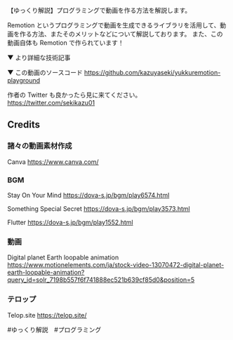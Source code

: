 【ゆっくり解説】プログラミングで動画を作る方法を解説します。

Remotion というプログラミングで動画を生成できるライブラリを活用して、動画を作る方法、またそのメリットなどについて解説しております。
また、この動画自体も Remotion で作られています！

▼ より詳細な技術記事

▼ この動画のソースコード
https://github.com/kazuyaseki/yukkuremotion-playground

作者の Twitter も良かったら見に来てください。
https://twitter.com/sekikazu01

## Credits

### 諸々の動画素材作成

Canva
https://www.canva.com/

### BGM

Stay On Your Mind
https://dova-s.jp/bgm/play6574.html

Something Special Secret
https://dova-s.jp/bgm/play3573.html

Flutter
https://dova-s.jp/bgm/play1552.html

### 動画

Digital planet Earth loopable animation
https://www.motionelements.com/ja/stock-video-13070472-digital-planet-earth-loopable-animation?query_id=solr_7198b557f6f741888ec521b639cf85d0&position=5

### テロップ

Telop.site
https://telop.site/

#ゆっくり解説　#プログラミング
